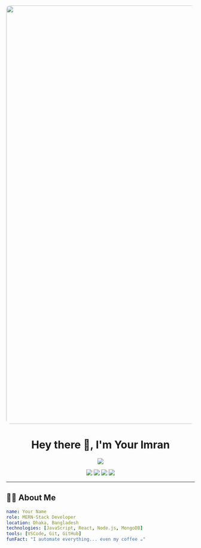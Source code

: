 <div align="center">
 <img src="https://www.google.com/url?sa=i&url=https%3A%2F%2Fmedium.com%2Fapplab-2-0%2Fapis-84149fea63be&psig=AOvVaw3xgPN9ZL1AGIg47S5Tk_pK&ust=1752623144214000&source=images&cd=vfe&opi=89978449&ved=0CBQQjRxqGAoTCKC7mpHEvY4DFQAAAAAdAAAAABCmAQ" align="center" style="width:70rem; border-radius:10px;" /> 
</div>

<h1 align="center">Hey there 👋, I'm Your Imran</h1>

<p align="center">
  <img src="https://readme-typing-svg.herokuapp.com/?lines=MERN-stack+developer+%F0%9F%92%BB;Open+source+enthusiast+%F0%9F%A4%96;Always+learning+new+tech+%F0%9F%93%9A&center=true&width=500&height=45">
</p>

<p align="center">
  <a href="https://yourwebsite.com"><img src="https://img.shields.io/badge/Portfolio-000?style=for-the-badge&logo=firefox&logoColor=white" /></a>
  <a href="https://linkedin.com/in/yourprofile"><img src="https://img.shields.io/badge/LinkedIn-0077B5?style=for-the-badge&logo=linkedin&logoColor=white" /></a>
  <a href="https://twitter.com/yourhandle"><img src="https://img.shields.io/badge/Twitter-1DA1F2?style=for-the-badge&logo=twitter&logoColor=white" /></a>
  <a href="mailto:you@example.com"><img src="https://img.shields.io/badge/Email-D14836?style=for-the-badge&logo=gmail&logoColor=white" /></a>
</p>

---

## 👨‍💻 About Me

```yaml
name: Your Name
role: MERN-Stack Developer
location: Dhaka, Bangladesh
technologies: [JavaScript, React, Node.js, MongoDB]
tools: [VSCode, Git, GitHub]
funFact: "I automate everything... even my coffee ☕"
